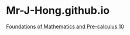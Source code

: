 # Mr-J-Hong.github.io

[Foundations of Mathematics and Pre-calculus 10](https://mr-j-hong.github.io/FMP10)
